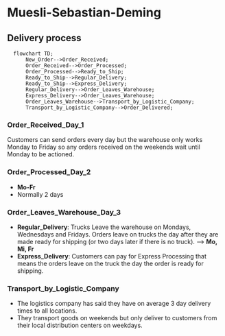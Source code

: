 # Muesli-Sebastian-Deming

## Delivery process

```mermaid
  flowchart TD;
      New_Order-->Order_Received;
      Order_Received-->Order_Processed; 
      Order_Processed-->Ready_to_Ship;
      Ready_to_Ship-->Regular_Delivery;
      Ready_to_Ship-->Express_Delivery;
      Regular_Delivery-->Order_Leaves_Warehouse;
      Express_Delivery-->Order_Leaves_Warehouse;
      Order_Leaves_Warehouse-->Transport_by_Logistic_Company;
      Transport_by_Logistic_Company-->Order_Delivered;
```

### Order_Received_Day_1
Customers can send orders every day but the warehouse only works Monday to Friday so any orders received on the weekends wait until Monday to be actioned.

### Order_Processed_Day_2
* **Mo-Fr**
* Normally 2 days

### Order_Leaves_Warehouse_Day_3
* **Regular_Delivery**: Trucks Leave the warehouse on Mondays, Wednesdays and Fridays. Orders leave on trucks the day after they are made ready for shipping (or two days later if there is no truck).  --> **Mo, Mi, Fr**  
* **Express_Delivery**: Customers can pay for Express Processing that means the orders leave on the truck the day the order is ready for shipping.  

### Transport_by_Logistic_Company
* The logistics company has said they have on average 3 day delivery times to all locations. 
* They transport goods on weekends but only deliver to customers from their local distribution centers on weekdays.
